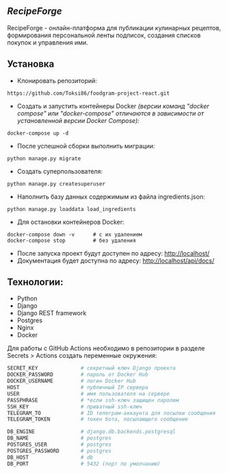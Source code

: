 
## _RecipeForge_

RecipeForge - онлайн-платформа для публикации кулинарных рецептов, формирования персональной ленты подписок, создания списков покупок и управления ими. 

## Установка
- Клонировать репозиторий:
```
https://github.com/Toksi86/foodgram-project-react.git
```
- Создать и запустить контейнеры Docker
*(версии команд "docker compose" или "docker-compose" отличаются в зависимости от установленной версии Docker Compose):*
```
docker-compose up -d
```

- После успешной сборки выполнить миграции:
```
python manage.py migrate
```

- Создать суперпользователя:
```
python manage.py createsuperuser
```

- Наполнить базу данных содержимым из файла ingredients.json:
```
python manage.py loaddata load_ingredients
```

- Для остановки контейнеров Docker:
```
docker-compose down -v      # с их удалением
docker-compose stop         # без удаления
```

- После запуска проект будут доступен по адресу: [http://localhost/](http://localhost/)
- Документация будет доступна по адресу: [http://localhost/api/docs/](http://localhost/api/docs/)

## Технологии:
- Python
- Django
- Django REST framework
- Postgres
- Nginx
- Docker

Для работы с GitHub Actions необходимо в репозитории в разделе Secrets > Actions создать переменные окружения:
```sh
SECRET_KEY              # секретный ключ Django проекта
DOCKER_PASSWORD         # пароль от Docker Hub
DOCKER_USERNAME         # логин Docker Hub
HOST                    # публичный IP сервера
USER                    # имя пользователя на сервере
PASSPHRASE              # *если ssh-ключ защищен паролем
SSH_KEY                 # приватный ssh-ключ
TELEGRAM_TO             # ID телеграм-аккаунта для посылки сообщения
TELEGRAM_TOKEN          # токен бота, посылающего сообщение

DB_ENGINE               # django.db.backends.postgresql
DB_NAME                 # postgres
POSTGRES_USER           # postgres
POSTGRES_PASSWORD       # postgres
DB_HOST                 # db
DB_PORT                 # 5432 (порт по умолчанию)
```
